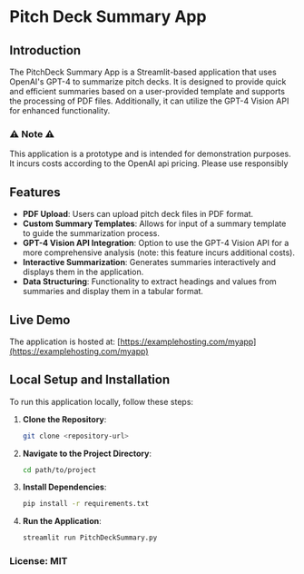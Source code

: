 # Pitch Deck Summary App

## Introduction
The PitchDeck Summary App is a Streamlit-based application that uses OpenAI's GPT-4 to summarize pitch decks. It is designed to provide quick and efficient summaries based on a user-provided template and supports the processing of PDF files. Additionally, it can utilize the GPT-4 Vision API for enhanced functionality.

### ⚠️ Note ⚠️

This application is a prototype and is intended for demonstration purposes. It incurs costs according to the OpenAI api pricing. Please use responsibly
## Features
- **PDF Upload**: Users can upload pitch deck files in PDF format.
- **Custom Summary Templates**: Allows for input of a summary template to guide the summarization process.
- **GPT-4 Vision API Integration**: Option to use the GPT-4 Vision API for a more comprehensive analysis (note: this feature incurs additional costs).
- **Interactive Summarization**: Generates summaries interactively and displays them in the application.
- **Data Structuring**: Functionality to extract headings and values from summaries and display them in a tabular format.

## Live Demo
The application is hosted at: [https://examplehosting.com/myapp](https://examplehosting.com/myapp)

## Local Setup and Installation
To run this application locally, follow these steps:

1. **Clone the Repository**:
   ```bash
   git clone <repository-url>
2. **Navigate to the Project Directory**:
   ```bash
   cd path/to/project
3. **Install Dependencies**:
   ```bash
   pip install -r requirements.txt
4. **Run the Application**:
   ```bash
   streamlit run PitchDeckSummary.py
### License: MIT
   
